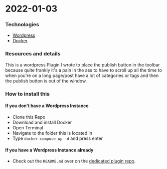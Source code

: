 # 2022-01-03

### Technologies

- [Wordpress](https://wordpress.org/)
- [Docker](https://www.docker.com/)

### Resources and details
This is a wordpress Plugin I wrote to place the publish button in the toolbar because quite frankly it's a pain in the ass to have to scroll up all the time to when you're on a long page/post have a lot of categories or tags and then the publish button is out of the window.

### How to install this
#### If you don't have a Wordpress Instance
- Clone this Repo
- Download and install Docker
- Open Terminal
- Navigate to the folder this is located in
- Type `docker-compose up -d` and press enter
#### If you have a Wordpress Instance already
- Check out the `README.md` over on the [dedicated plugin repo](https://github.com/daltonjmcgee/toolbar_publish/tree/1.0.3).
